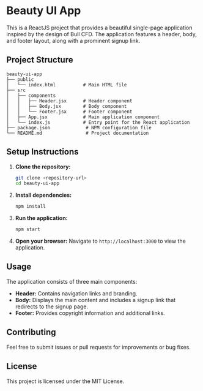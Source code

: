 # Beauty UI App

This is a ReactJS project that provides a beautiful single-page application inspired by the design of Bull CFD. The application features a header, body, and footer layout, along with a prominent signup link.

## Project Structure

```
beauty-ui-app
├── public
│   └── index.html          # Main HTML file
├── src
│   ├── components
│   │   ├── Header.jsx      # Header component
│   │   ├── Body.jsx        # Body component
│   │   └── Footer.jsx      # Footer component
│   ├── App.jsx             # Main application component
│   └── index.js            # Entry point for the React application
├── package.json             # NPM configuration file
└── README.md                # Project documentation
```

## Setup Instructions

1. **Clone the repository:**
   ```bash
   git clone <repository-url>
   cd beauty-ui-app
   ```

2. **Install dependencies:**
   ```bash
   npm install
   ```

3. **Run the application:**
   ```bash
   npm start
   ```

4. **Open your browser:**
   Navigate to `http://localhost:3000` to view the application.

## Usage

The application consists of three main components:

- **Header:** Contains navigation links and branding.
- **Body:** Displays the main content and includes a signup link that redirects to the signup page.
- **Footer:** Provides copyright information and additional links.

## Contributing

Feel free to submit issues or pull requests for improvements or bug fixes.

## License

This project is licensed under the MIT License.